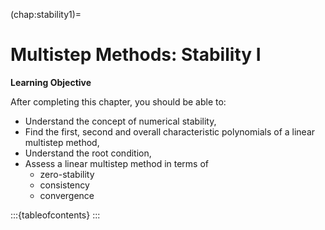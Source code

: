 (chap:stability1)=
# Multistep Methods: Stability I 

**Learning Objective**

After completing this chapter, you should be able to:

- Understand the concept of numerical stability,
- Find the first, second and overall characteristic polynomials of a linear multistep method,
- Understand the root condition,
- Assess a linear multistep method in terms of
    - zero-stability
    - consistency
    - convergence


:::{tableofcontents}
:::


